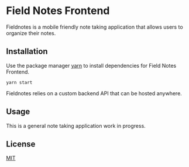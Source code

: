 # Field Notes Frontend

Fieldnotes is a mobile friendly note taking application that allows users to organize their notes. 

## Installation

Use the package manager [yarn](https://yarnpkg.com/) to install dependencies for Field Notes Frontend.

```
yarn start
```

Fieldnotes relies on a custom backend API that can be hosted anywhere.

## Usage

This is a general note taking application work in progress.

## License
[MIT](https://choosealicense.com/licenses/mit/)